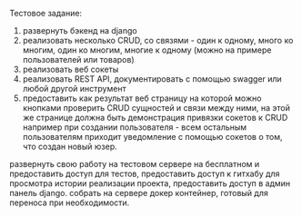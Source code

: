 Тестовое задание:
1. развернуть бэкенд на django
2. реализовать несколько CRUD, со связями - один к одному, много ко многим, 
один ко многим, многие к одному (можно на примере пользователей или товаров)
3. реализовать веб сокеты
4. реализовать REST API, документировать с помощью swagger или любой другой инструмент
5. предоставить как результат веб страницу на которой можно кнопками проверить 
CRUD сущностей и связи между ними, на этой же странице должна быть демонстрация 
привязки сокетов к CRUD например при создании пользователя - всем остальным пользователям 
приходит уведомление с помощью сокетов о том, что создан новый юзер.

развернуть свою работу на тестовом сервере на бесплатном и предоставить доступ для тестов, 
предоставить доступ к гитхабу для просмотра истории реализации проекта, 
предоставить доступ в админ панель django.
собрать на сервере докер контейнер, готовый для переноса при необходимости.
